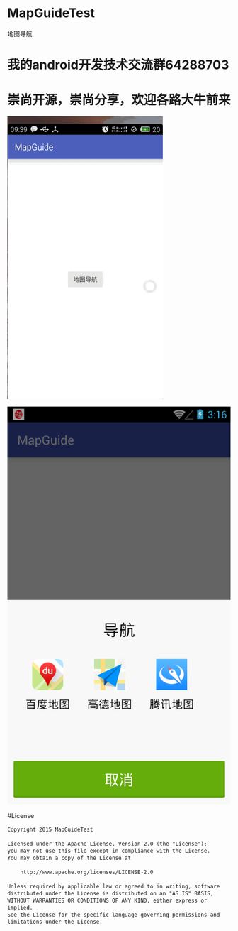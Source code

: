 # MapGuideTest


地图导航


# 我的android开发技术交流群64288703
# 崇尚开源，崇尚分享，欢迎各路大牛前来

![](https://github.com/CrazyTT/MapGuideTest/blob/master/pic/1232131312.gif?raw=true)

![](https://github.com/CrazyTT/MapGuideTest/blob/master/pic/device-2016-01-11-111638.png?raw=true)



#License
```
Copyright 2015 MapGuideTest

Licensed under the Apache License, Version 2.0 (the "License");
you may not use this file except in compliance with the License.
You may obtain a copy of the License at

    http://www.apache.org/licenses/LICENSE-2.0

Unless required by applicable law or agreed to in writing, software
distributed under the License is distributed on an "AS IS" BASIS,
WITHOUT WARRANTIES OR CONDITIONS OF ANY KIND, either express or implied.
See the License for the specific language governing permissions and
limitations under the License.
```
